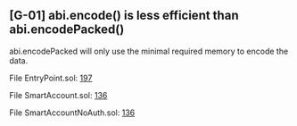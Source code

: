 ## [G-01] abi.encode() is less efficient than abi.encodePacked()
abi.encodePacked will only use the minimal required memory to encode the data.

File EntryPoint.sol: [197](https://github.com/code-423n4/2023-01-biconomy/blob/main/scw-contracts/contracts/smart-contract-wallet/aa-4337/core/EntryPoint.sol#L197)

File SmartAccount.sol: [136](https://github.com/code-423n4/2023-01-biconomy/blob/main/scw-contracts/contracts/smart-contract-wallet/SmartAccount.sol#L136)

File SmartAccountNoAuth.sol: [136](https://github.com/code-423n4/2023-01-biconomy/blob/main/scw-contracts/contracts/smart-contract-wallet/SmartAccountNoAuth.sol#L136)